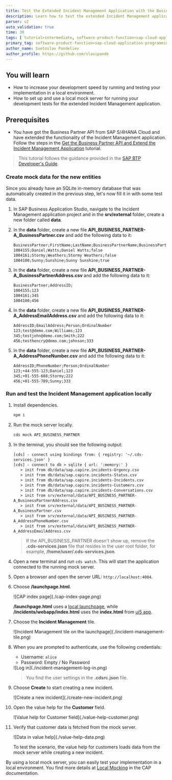 ```yaml
---
title: Test the Extended Incident Management Application with the Business Partner API
description: Learn how to test the extended Incident Management application with a local mock server.
parser: v2
auto_validation: true
time: 30
tags: [ tutorial>intermediate, software-product-function>sap-cloud-application-programming-model, programming-tool>node-js, software-product>sap-business-technology-platform]
primary_tag: software-product-function>sap-cloud-application-programming-model
author_name: Svetoslav Pandeliev
author_profile: https://github.com/slavipande
---
```


## You will learn

- How to increase your development speed by running and testing your implementation in a local environment.
- How to set up and use a local mock server for running your development tests for the extended Incident Management application.

## Prerequisites

- You have got the Business Partner API from SAP S/4HANA Cloud and have extended the functionality of the Incident Management application. Follow the steps in the [Get the Business Partner API and Extend the Incident Management Application](remote-service-extend-cf) tutorial.

> This tutorial follows the guidance provided in the [SAP BTP Developer's Guide](https://help.sap.com/docs/btp/btp-developers-guide/what-is-btp-developers-guide).

### Create mock data for the new entities

Since you already have an SQLite in-memory database that was automatically created in the previous step, let's now fill it in with some test data.

1. In SAP Business Application Studio, navigate to the Incident Management application project and in the **srv/external** folder, create a new folder called **data**.

2. In the **data** folder, create a new file **API_BUSINESS_PARTNER-A_BusinessPartner.csv** and add the following data to it:

    ```csv
    BusinessPartner;FirstName;LastName;BusinessPartnerName;BusinessPartnerIsBlocked;
    1004155;Daniel;Watts;Daniel Watts;false
    1004161;Stormy;Weathers;Stormy Weathers;false
    1004100;Sunny;Sunshine;Sunny Sunshine;true
    ```

3. In the **data** folder, create a new file **API_BUSINESS_PARTNER-A_BusinessPartnerAddress.csv** and add the following data to it:

    ```csv
    BusinessPartner;AddressID;
    1004155;123
    1004161;345
    1004100;456
    ```

4. In the **data** folder, create a new file **API_BUSINESS_PARTNER-A_AddressEmailAddress.csv** and add the following data to it:

    ```csv
    AddressID;EmailAddress;Person;OrdinalNumber
    123;test@demo.com;Williams;123
    345;testjohn@demo.com;Smith;222
    456;testhencry@demo.com;johnson;333
    ```

5. In the **data** folder, create a new file **API_BUSINESS_PARTNER-A_AddressPhoneNumber.csv** and add the following data to it:

    ```csv
    AddressID;PhoneNumber;Person;OrdinalNumber
    123;+44-555-123;Daniel;123
    345;+01-555-688;Stormy;222
    456;+01-555-789;Sunny;333
    ```

### Run and test the Incident Management application locally

1. Install dependencies.

    ```bash
    npm i
    ```

2. Run the mock server locally.

    ```bash
    cds mock API_BUSINESS_PARTNER
    ```

3. In the terminal, you should see the following output:

    ```cds
    [cds] - connect using bindings from: { registry: '~/.cds-services.json' }
    [cds] - connect to db > sqlite { url: ':memory:' }
       > init from db/data/sap.capire.incidents-Urgency.csv 
       > init from db/data/sap.capire.incidents-Status.csv 
       > init from db/data/sap.capire.incidents-Incidents.csv 
       > init from db/data/sap.capire.incidents-Customers.csv 
       > init from db/data/sap.capire.incidents-Conversations.csv 
       > init from srv/external/data/API_BUSINESS_PARTNER-A_BusinessPartnerAddress.csv 
       > init from srv/external/data/API_BUSINESS_PARTNER-A_BusinessPartner.csv 
       > init from srv/external/data/API_BUSINESS_PARTNER-A_AddressPhoneNumber.csv 
       > init from srv/external/data/API_BUSINESS_PARTNER-A_AddressEmailAddress.csv  
    ```

    > If the API_BUSINESS_PARTNER doesn't show up, remove the **.cds-services.json** file that resides in the user root folder, for example, **/home/user/.cds-services.json**.

4. Open a new terminal and run `cds watch`. This will start the application connected to the running mock server.

5. Open a browser and open the server URL: `http://localhost:4004`.

6. Choose **/launchpage.html**.

    <!-- border; size:540px --> ![CAP index page](./cap-index-page.png)

    **/launchpage.html** uses a [local launchpage](!https://pages.github.tools.sap/cap/golden-path/develop/Launchpage/Launchpage), while **/incidents/webapp/index.html** uses the **index.html** from [ui5 app](!https://pages.github.tools.sap/cap/golden-path/develop/btp-app-create-ui-fiori-elements/btp-app-create-ui-fiori-elements).

7. Choose the **Incident Management** tile.

    <!-- border; size:540px --> ![Incident Management tile on the launchpage](./incident-management-tile.png)

7. When you are prompted to authenticate, use the following credentials:

    - Username: `alice`
    - Password: Empty / No Password

    <!-- border; size:540px --> ![Log in](./incident-management-log-in.png)

    > You find the user settings in the **.cdsrc.json** file.

9. Choose **Create** to start creating a new incident.
  
    <!-- border; size:540px --> ![Create a new incident](./create-new-incident.png)

11. Open the value help for the **Customer** field.

    <!-- border; size:540px --> ![Value help for Customer field](./value-help-customer.png)

12. Verify that customer data is fetched from the mock server.

    <!-- border; size:540px --> ![Data in value help](./value-help-data.png)

    To test the scenario, the value help for customers loads data from the mock server while creating a new incident.

By using a local mock server, you can easily test your implementation in a local environment. You find more details at [Local Mocking](https://cap.cloud.sap/docs/guides/using-services#local-mocking) in the CAP documentation.
